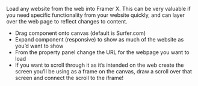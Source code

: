 Load any website from the web into Framer X. This can be very valuable if you need specific functionality from your website quickly, and can layer over the web page to reflect changes to content.
- Drag component onto canvas (default is Surfer.com)
- Expand component (responsive) to show as much of the website as you’d want to show
- From the property panel change the URL for the webpage you want to load
- If you want to scroll through it as it’s intended on the web create the screen you’ll be using as a frame on the canvas, draw a scroll over that screen and connect the scroll to the iframe!


